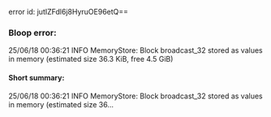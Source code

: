 error id: jutIZFdl6j8HyruOE96etQ==
### Bloop error:

25/06/18 00:36:21 INFO MemoryStore: Block broadcast_32 stored as values in memory (estimated size 36.3 KiB, free 4.5 GiB)
#### Short summary: 

25/06/18 00:36:21 INFO MemoryStore: Block broadcast_32 stored as values in memory (estimated size 36...